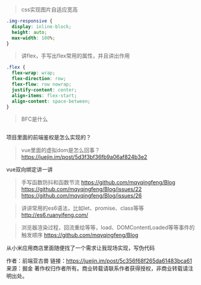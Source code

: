 

> css实现图片自适应宽高
```css
.img-responsive {
  display: inline-block;
  height: auto;
  max-width: 100%;
}
```

> 讲flex，手写出flex常用的属性，并且讲出作用

```css
.flex {
  flex-wrap: wrap;
  flex-direction: row;
  flex-flow: row nowrap;
  justify-content: center;
  align-items: flex-start;
  align-content: space-between;
}
```
> BFC是什么

```

```
项目里面的前端鉴权是怎么实现的？
> vue里面的虚拟dom是怎么回事？
https://juejin.im/post/5d3f3bf36fb9a06af824b3e2


vue双向绑定讲一讲
> 手写函数防抖和函数节流
https://github.com/mqyqingfeng/Blog
https://github.com/mqyqingfeng/Blog/issues/22
https://github.com/mqyqingfeng/Blog/issues/26

> 讲讲常用的es6语法，比如let、promise、class等等
http://es6.ruanyifeng.com/


> 浏览器渲染过程，回流重绘等等，load、DOMContentLoaded等等事件的触发顺序
https://github.com/mqyqingfeng/Blog


从小米应用商店里面随便找了一个需求让我现场实现，写伪代码

作者：前端亚古兽
链接：https://juejin.im/post/5c356f68f265da61483bca61
来源：掘金
著作权归作者所有。商业转载请联系作者获得授权，非商业转载请注明出处。

> 

```
```